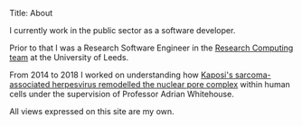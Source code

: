Title: About

I currently work in the public sector as a software developer.

Prior to that I was a Research Software Engineer in the [Research Computing team](https://arc.leeds.ac.uk/) at the University of Leeds. 

From 2014 to 2018 I worked on understanding how [Kaposi's sarcoma-associated herpesvirus remodelled the nuclear pore complex](http://etheses.whiterose.ac.uk/23015/1/Coleman_AJ_SMCB_PhD_2018.pdf) 
within human cells under the supervision of Professor Adrian Whitehouse.

All views expressed on this site are my own.
